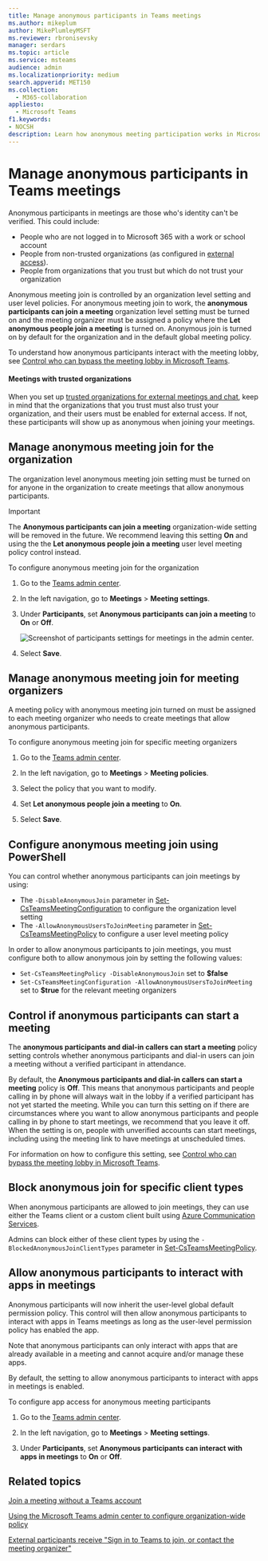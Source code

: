 ```yaml
--- 
title: Manage anonymous participants in Teams meetings
ms.author: mikeplum
author: MikePlumleyMSFT
ms.reviewer: rbronisevsky
manager: serdars
ms.topic: article
ms.service: msteams
audience: admin
ms.localizationpriority: medium
search.appverid: MET150
ms.collection: 
  - M365-collaboration
appliesto: 
  - Microsoft Teams
f1.keywords:
- NOCSH
description: Learn how anonymous meeting participation works in Microsoft Teams.
---
```


# Manage anonymous participants in Teams meetings

Anonymous participants in meetings are those who's identity can't be verified. This could include:

- People who are not logged in to Microsoft 365 with a work or school account 
- People from non-trusted organizations (as configured in [external access](manage-external-access.md)).
- People from organizations that you trust but which do not trust your organization

Anonymous meeting join is controlled by an organization level setting and user level policies. For anonymous meeting join to work, the **anonymous participants can join a meeting** organization level setting must be turned on and the meeting organizer must be assigned a policy where the **Let anonymous people join a meeting** is turned on. Anonymous join is turned on by default for the organization and in the default global meeting policy.

To understand how anonymous participants interact with the meeting lobby, see [Control who can bypass the meeting lobby in Microsoft Teams](who-can-bypass-meeting-lobby.md).

#### Meetings with trusted organizations

When you set up [trusted organizations for external meetings and chat](manage-external-access.md), keep in mind that the organizations that you trust must also trust your organization, and their users must be enabled for external access. If not, these participants will show up as anonymous when joining your meetings.

## Manage anonymous meeting join for the organization

The organization level anonymous meeting join setting must be turned on for anyone in the organization to create meetings that allow anonymous participants.

> [!Important]
> The **Anonymous participants can join a meeting** organization-wide setting will be removed in the future. We recommend leaving this setting **On** and using the the **Let anonymous people join a meeting** user level meeting policy control instead.

To configure anonymous meeting join for the organization
1. Go to the [Teams admin center](https://admin.teams.microsoft.com).

1. In the left navigation, go to **Meetings** > **Meeting settings**.

1. Under **Participants**, set **Anonymous participants can join a meeting** to **On** or **Off**.

    ![Screenshot of participants settings for meetings in the admin center.](media/meeting-settings-participants.png "Screenshot of participants settings for Teams meetings in the Microsoft Teams admin center")

1. Select **Save**.

## Manage anonymous meeting join for meeting organizers

A meeting policy with anonymous meeting join turned on must be assigned to each meeting organizer who needs to create meetings that allow anonymous participants.

To configure anonymous meeting join for specific meeting organizers
1. Go to the [Teams admin center](https://admin.teams.microsoft.com).

1. In the left navigation, go to **Meetings** > **Meeting policies**.

1. Select the policy that you want to modify.

1. Set **Let anonymous people join a meeting** to **On**.

1. Select **Save**.

## Configure anonymous meeting join using PowerShell

You can control whether anonymous participants can join meetings by using:

- The `-DisableAnonymousJoin` parameter in [Set-CsTeamsMeetingConfiguration](/powershell/module/skype/set-csteamsmeetingconfiguration) to configure the organization level setting
- The `-AllowAnonymousUsersToJoinMeeting` parameter in [Set-CsTeamsMeetingPolicy](/powershell/module/skype/set-csteamsmeetingpolicy) to configure a user level meeting policy

In order to allow anonymous participants to join meetings, you must configure both to allow anonymous join by setting the following values:

- `Set-CsTeamsMeetingPolicy -DisableAnonymousJoin` set to **$false**
- `Set-CsTeamsMeetingConfiguration -AllowAnonymousUsersToJoinMeeting` set to **$true** for the relevant meeting organizers

## Control if anonymous participants can start a meeting

The **anonymous participants and dial-in callers can start a meeting** policy setting controls whether anonymous participants and dial-in users can join a meeting without a verified participant in attendance. 

By default, the **Anonymous participants and dial-in callers can start a meeting** policy is **Off**. This means that anonymous participants and people calling in by phone will always wait in the lobby if a verified participant has not yet started the meeting. While you can turn this setting on if there are circumstances where you want to allow anonymous participants and people calling in by phone to start meetings, we recommend that you leave it off.  When the setting is on, people with unverified accounts can start meetings, including using the meeting link to have meetings at unscheduled times.

For information on how to configure this setting, see [Control who can bypass the meeting lobby in Microsoft Teams](who-can-bypass-meeting-lobby.md).

## Block anonymous join for specific client types

When anonymous participants are allowed to join meetings, they can use either the Teams client or a custom client built using [Azure Communication Services](/azure/communication-services/). 

Admins can block either of these client types by using the `-BlockedAnonymousJoinClientTypes` parameter in [Set-CsTeamsMeetingPolicy](/powershell/module/skype/set-csteamsmeetingpolicy#-blockedanonymousjoinclienttypes).

## Allow anonymous participants to interact with apps in meetings

Anonymous participants will now inherit the user-level global default permission policy. This control will then allow anonymous participants to interact with apps in Teams meetings as long as the user-level permission policy has enabled the app. 

Note that anonymous participants can only interact with apps that are already available in a meeting and cannot acquire and/or manage these apps. 

By default, the setting to allow anonymous participants to interact with apps in meetings is enabled.

To configure app access for anonymous meeting participants

1. Go to the [Teams admin center](https://admin.teams.microsoft.com).

1. In the left navigation, go to **Meetings** > **Meeting settings**.

1. Under **Participants**, set  **Anonymous participants can interact with apps in meetings** to **On** or **Off**.

## Related topics

[Join a meeting without a Teams account](https://support.microsoft.com/office/c6efc38f-4e03-4e79-b28f-e65a4c039508)

[Using the Microsoft Teams admin center to configure organization-wide policy](meeting-settings-in-teams.md#allow-anonymous-users-to-join-meetings)

[External participants receive "Sign in to Teams to join, or contact the meeting organizer"](/microsoftteams/troubleshoot/meetings/external-participants-join-meeting-blocked)

